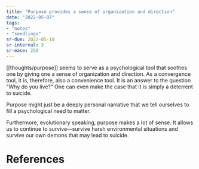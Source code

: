 ```yaml
---
title: "Purpose provides a sense of organization and direction"
date: "2022-05-07"
tags:
- "notes"
- "seedlings"
sr-due: 2022-05-10
sr-interval: 3
sr-ease: 250
---
```


[[thoughts/purpose]] seems to serve as a psychological tool that soothes one by giving one a sense of organization and direction. As a convergence tool, it is, therefore, also a convenience tool. It is an answer to the question "Why do you live?” One can even make the case that it is simply a deterrent to suicide.

Purpose might just be a deeply personal narrative that we tell ourselves to fill a psychological need to matter.

Furthermore, evolutionary speaking, purpose makes a lot of sense. It allows us to continue to survive—survive harsh environmental situations and survive our own demons that may lead to suicide.

# References




